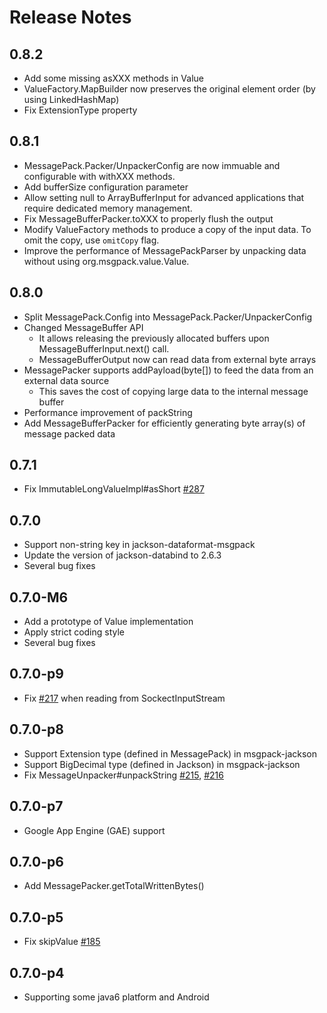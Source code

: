 # Release Notes

## 0.8.2
 * Add some missing asXXX methods in Value
 * ValueFactory.MapBuilder now preserves the original element order (by using LinkedHashMap)
 * Fix ExtensionType property

## 0.8.1
 * MessagePack.Packer/UnpackerConfig are now immuable and configurable with withXXX methods.
 * Add bufferSize configuration parameter
 * Allow setting null to ArrayBufferInput for advanced applications that require dedicated memory management.
 * Fix MessageBufferPacker.toXXX to properly flush the output
 * Modify ValueFactory methods to produce a copy of the input data. To omit the copy, use `omitCopy` flag.
 * Improve the performance of MessagePackParser by unpacking data without using org.msgpack.value.Value.

## 0.8.0
 * Split MessagePack.Config into MessagePack.Packer/UnpackerConfig 
 * Changed MessageBuffer API 
    * It allows releasing the previously allocated buffers upon MessageBufferInput.next() call.
    * MessageBufferOutput now can read data from external byte arrays
 * MessagePacker supports addPayload(byte[]) to feed the data from an external data source 
   * This saves the cost of copying large data to the internal message buffer
 * Performance improvement of packString
 * Add MessageBufferPacker for efficiently generating byte array(s) of message packed data

## 0.7.1
 * Fix ImmutableLongValueImpl#asShort [#287](https://github.com/msgpack/msgpack-java/pull/287)

## 0.7.0
 * Support non-string key in jackson-dataformat-msgpack
 * Update the version of jackson-databind to 2.6.3
 * Several bug fixes

## 0.7.0-M6
 * Add a prototype of Value implementation
 * Apply strict coding style
 * Several bug fixes

## 0.7.0-p9
 * Fix [#217](https://github.com/msgpack/msgpack-java/issues/217) when reading from SockectInputStream 

## 0.7.0-p8
 * Support Extension type (defined in MessagePack) in msgpack-jackson
 * Support BigDecimal type (defined in Jackson) in msgpack-jackson
 * Fix MessageUnpacker#unpackString [#215](https://github.com/msgpack/msgpack-java/pull/215), [#216](https://github.com/msgpack/msgpack-java/pull/216)

## 0.7.0-p7
 * Google App Engine (GAE) support

## 0.7.0-p6
 * Add MessagePacker.getTotalWrittenBytes()

## 0.7.0-p5
 * Fix skipValue [#185](https://github.com/msgpack/msgpack-java/pull/185)

## 0.7.0-p4
 * Supporting some java6 platform and Android

